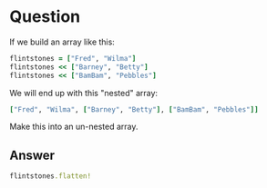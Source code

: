 # Question 
If we build an array like this:
```ruby
flintstones = ["Fred", "Wilma"]
flintstones << ["Barney", "Betty"]
flintstones << ["BamBam", "Pebbles"]
```
We will end up with this "nested" array:
```ruby
["Fred", "Wilma", ["Barney", "Betty"], ["BamBam", "Pebbles"]]
```
Make this into an un-nested array.
## Answer
```ruby
flintstones.flatten!
```